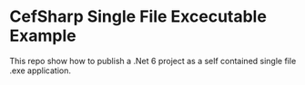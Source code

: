 # CefSharp Single File Excecutable Example

This repo show how to publish a .Net 6 project as a self contained single file .exe application.

